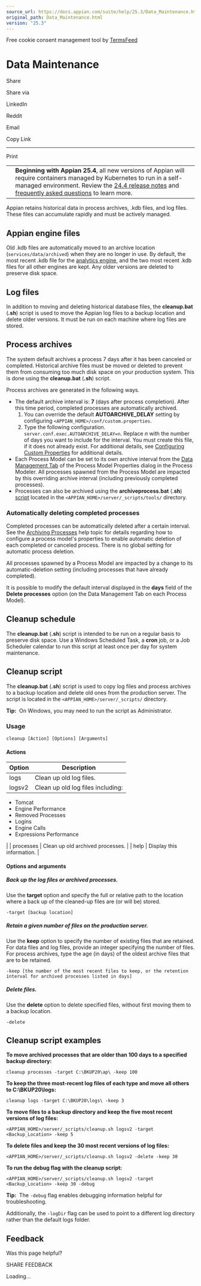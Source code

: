 ```yaml
---
source_url: https://docs.appian.com/suite/help/25.3/Data_Maintenance.html
original_path: Data_Maintenance.html
version: "25.3"
---
```


Free cookie consent management tool by [TermsFeed](https://www.termsfeed.com/)

# Data Maintenance

Share

Share via

LinkedIn

Reddit

Email

Copy Link

* * *

Print

<table><tbody><tr><td><i class="fa fa-bullhorn" aria-hidden="true"></i></td><td><b>Beginning with Appian 25.4</b>, all new versions of Appian will require containers managed by Kubernetes to run in a self-managed environment. Review the <a href="https://docs.appian.com/suite/help/24.4/Appian_Release_Notes.html#preparing-for-containerized-self-managed-appian-in-2025">24.4 release notes</a> and <a href="aok-faq.html">frequently asked questions</a> to learn more.</td></tr></tbody></table>

Appian retains historical data in process archives, .kdb files, and log files. These files can accumulate rapidly and must be actively managed.

## Appian engine files

Old .kdb files are automatically moved to an archive location (`services/data/archived`) when they are no longer in use. By default, the most recent .kdb file for the [analytics engine](Enterprise_Architecture_Overview.html#appian-engines), and the two most recent .kdb files for all other engines are kept. Any older versions are deleted to preserve disk space.

## Log files

In addition to moving and deleting historical database files, the **cleanup.bat** (**.sh**) script is used to move the Appian log files to a backup location and delete older versions. It must be run on each machine where log files are stored.

## Process archives

The system default archives a process 7 days after it has been canceled or completed. Historical archive files must be moved or deleted to prevent them from consuming too much disk space on your production system. This is done using the **cleanup.bat** (**.sh**) script.

Process archives are generated in the following ways.

-   The default archive interval is: **7** (days after process completion). After this time period, completed processes are automatically archived.
    1.  You can override the default **AUTOARCHIVE\_DELAY** setting by configuring `<APPIAN_HOME>/conf/custom.properties`.
    2.  Type the following configuration. `server.conf.exec.AUTOARCHIVE_DELAY=n`. Replace _n_ with the number of days you want to include for the interval. You must create this file, if it does not already exist. For additional details, see [Configuring Custom Properties](Custom_Configurations.html#custom-properties) for additional details.
-   Each Process Model can be set to its own archive interval from the [Data Management Tab](process-model-object.html#data-management-tab) of the Process Model Properties dialog in the Process Modeler. All processes spawned from the Process Model are impacted by this overriding archive interval (including previously completed processes).
-   Processes can also be archived using the **archiveprocess.bat** (**.sh**) [script](Managing_Process_Archives.html#using-the-archive-process-script-file) located in the `<APPIAN_HOME>/server/_scripts/tools/` directory.

### Automatically deleting completed processes

Completed processes can be automatically deleted after a certain interval. See the [Archiving Processes](Archiving_Processes.html) help topic for details regarding how to configure a process model's properties to enable automatic deletion of each completed or canceled process. There is no global setting for automatic process deletion.

All processes spawned by a Process Model are impacted by a change to its automatic-deletion setting (including processes that have already completed).

It is possible to modify the default interval displayed in the **days** field of the **Delete processes** option (on the Data Management Tab on each Process Model).

## Cleanup schedule

The **cleanup.bat** (**.sh**) script is intended to be run on a regular basis to preserve disk space. Use a Windows Scheduled Task, a **cron** job, or a Job Scheduler calendar to run this script at least once per day for system maintenance.

## Cleanup script

The **cleanup.bat** (**.sh**) script is used to copy log files and process archives to a backup location and delete old ones from the production server. The script is located in the `<APPIAN_HOME>/server/_scripts/` directory.

**Tip:**  On Windows, you may need to run the script as Administrator.

### Usage

`cleanup [Action] [Options] [Arguments]`

#### Actions

| Option | Description |
| --- | --- |
| logs | Clean up old log files. |
| logsv2 | Clean up old log files including:
-   Tomcat
-   Engine Performance
-   Removed Processes
-   Logins
-   Engine Calls
-   Expressions Performance

 |
| processes | Clean up old archived processes. |
| help | Display this information. |

#### Options and arguments

##### Back up the log files or archived processes.

Use the **target** option and specify the full or relative path to the location where a back up of the cleaned-up files are (or will be) stored.

`-target [backup location]`

##### Retain a given number of files on the production server.

Use the **keep** option to specify the number of existing files that are retained. For data files and log files, provide an integer specifying the number of files. For process archives, type the age (in days) of the oldest archive files that are to be retained.

`-keep [the number of the most recent files to keep, or the retention interval for archived processes listed in days]`

##### Delete files.

Use the **delete** option to delete specified files, without first moving them to a backup location.

`-delete`

## Cleanup script examples

**To move archived processes that are older than 100 days to a specified backup directory:**

`cleanup processes -target C:\BKUP20\ap\ -keep 100`

**To keep the three most-recent log files of each type and move all others to C:\\BKUP20\\logs:**

`cleanup logs -target C:\BKUP20\logs\ -keep 3`

**To move files to a backup directory and keep the five most recent versions of log files:**

`<APPIAN_HOME>/server/_scripts/cleanup.sh logsv2 -target <Backup_Location> -keep 5`

**To delete files and keep the 30 most recent versions of log files:**

`<APPIAN_HOME>/server/_scripts/cleanup.sh logsv2 -delete -keep 30`

**To run the debug flag with the cleanup script:**

`<APPIAN_HOME>/server/_scripts/cleanup.sh logsv2 -target <Backup_Location> -keep 30 -debug`

**Tip:**  The `-debug` flag enables debugging information helpful for troubleshooting.

Additionally, the `-logDir` flag can be used to point to a different log directory rather than the default logs folder.

## Feedback

Was this page helpful?

SHARE FEEDBACK

Loading...